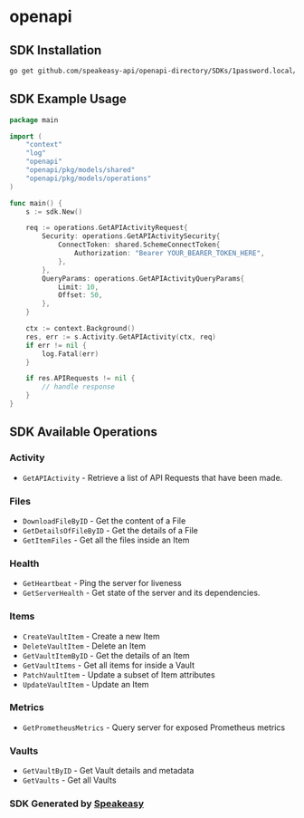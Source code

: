 # openapi

<!-- Start SDK Installation -->
## SDK Installation

```bash
go get github.com/speakeasy-api/openapi-directory/SDKs/1password.local/connect/1.5.7/go
```
<!-- End SDK Installation -->

## SDK Example Usage
<!-- Start SDK Example Usage -->
```go
package main

import (
    "context"
    "log"
    "openapi"
    "openapi/pkg/models/shared"
    "openapi/pkg/models/operations"
)

func main() {
    s := sdk.New()

    req := operations.GetAPIActivityRequest{
        Security: operations.GetAPIActivitySecurity{
            ConnectToken: shared.SchemeConnectToken{
                Authorization: "Bearer YOUR_BEARER_TOKEN_HERE",
            },
        },
        QueryParams: operations.GetAPIActivityQueryParams{
            Limit: 10,
            Offset: 50,
        },
    }

    ctx := context.Background()
    res, err := s.Activity.GetAPIActivity(ctx, req)
    if err != nil {
        log.Fatal(err)
    }

    if res.APIRequests != nil {
        // handle response
    }
}
```
<!-- End SDK Example Usage -->

<!-- Start SDK Available Operations -->
## SDK Available Operations


### Activity

* `GetAPIActivity` - Retrieve a list of API Requests that have been made.

### Files

* `DownloadFileByID` - Get the content of a File
* `GetDetailsOfFileByID` - Get the details of a File
* `GetItemFiles` - Get all the files inside an Item

### Health

* `GetHeartbeat` - Ping the server for liveness
* `GetServerHealth` - Get state of the server and its dependencies.

### Items

* `CreateVaultItem` - Create a new Item
* `DeleteVaultItem` - Delete an Item
* `GetVaultItemByID` - Get the details of an Item
* `GetVaultItems` - Get all items for inside a Vault
* `PatchVaultItem` - Update a subset of Item attributes
* `UpdateVaultItem` - Update an Item

### Metrics

* `GetPrometheusMetrics` - Query server for exposed Prometheus metrics

### Vaults

* `GetVaultByID` - Get Vault details and metadata
* `GetVaults` - Get all Vaults
<!-- End SDK Available Operations -->

### SDK Generated by [Speakeasy](https://docs.speakeasyapi.dev/docs/using-speakeasy/client-sdks)
